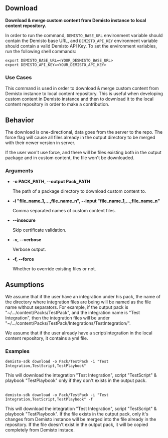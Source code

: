 ## Download

**Download & merge custom content from Demisto instance to local content repository.**

In order to run the command, `DEMISTO_BASE_URL` environment variable should contain the Demisto base URL, and `DEMISTO_API_KEY` environment variable should contain a valid Demisto API Key.
To set the environment variables, run the following shell commands:
```
export DEMISTO_BASE_URL=<YOUR_DESMISTO_BASE_URL>
export DEMISTO_API_KEY=<YOUR_DEMISTO_API_KEY>
```


### Use Cases
This command is used in order to download & merge custom content from Demisto instance to local content repository. This is useful when developing custom content in Demisto instance and then to
download it to the local content repository in order to make a contribution.


## Behavior
The download is one-directional, data goes from the server to the repo.
The force flag will cause all files already in the output directory to be merged with their newer version in server.

If the user won't use force, and there will be files existing both in the output package and in custom content, the file won't be downloaded.

### Arguments
* **-o PACK_PATH, --output Pack_PATH**

    The path of a package directory to download custom content to.

* **-i "file_name_1,...,file_name_n", --input "file_name_1,...,file_name_n"**

    Comma separated names of custom content files.

* **--insecure**

    Skip certificate validation.

* **-v, --verbose**

    Verbose output.

* **-f, --force**

    Whether to override existing files or not.


## Asumptions
We assume that if the user have an integration under his pack, the name of the directory where integration files are being
will be named as the file name without separators. For example, if the output pack is "~/.../content/Packs/TestPack",
and the integration name is "Test Integration", then the integration files will be under "~/.../content/Packs/TestPack/Integrations/TestIntegration/".

We assume that if the user already have a script/integration in the local content repository, it contains a yml file.


### Examples
```
demisto-sdk download -o Pack/TestPack -i "Test Integration,TestScript,TestPlaybook"
```
This will download the integration "Test Integration", script "TestScript" & playbook "TestPlaybook" only if they don't exists in the output pack.
<br/><br/>
```
demisto-sdk download -o Pack/TestPack -i "Test Integration,TestScript,TestPlaybook" -f
```
This will download the integration "Test Integration", script "TestScript" & playbook "TestPlaybook".
If the file exists in the output pack, only it's changes from Demisto instance will be merged into the file already in the repository.
If the file doesn't exist in the output pack, it will be copied completely from Demisto instace.
<br/><br/>
